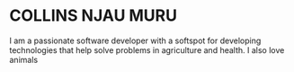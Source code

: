 # COLLINS NJAU MURU
I am a passionate software developer with a softspot for developing technologies that help solve problems in agriculture and health. I also love animals